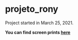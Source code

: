 # projeto_rony

Project started in March 25, 2021.

**You can find screen prints [here](https://github.com/sanchesrfl/clone-A3Data-onboarding-tecnico-de/blob/main/3-terraform/img/telas.md)**
